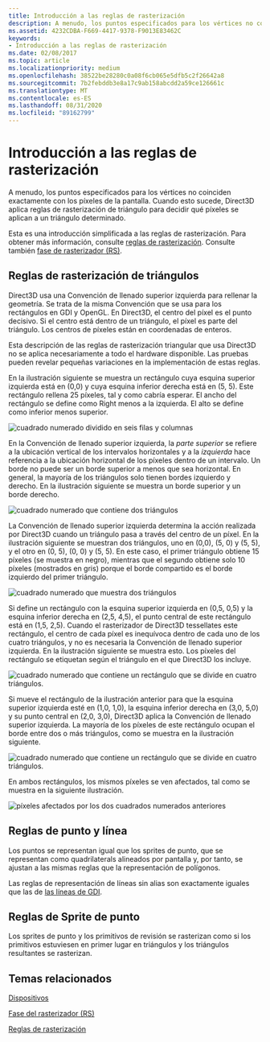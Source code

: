 ```yaml
---
title: Introducción a las reglas de rasterización
description: A menudo, los puntos especificados para los vértices no coinciden exactamente con los píxeles de la pantalla. Cuando esto sucede, Direct3D aplica reglas de rasterización de triángulo para decidir qué píxeles se aplican a un triángulo determinado.
ms.assetid: 4232CDBA-F669-4417-9378-F9013E83462C
keywords:
- Introducción a las reglas de rasterización
ms.date: 02/08/2017
ms.topic: article
ms.localizationpriority: medium
ms.openlocfilehash: 38522be28280c0a08f6cb065e5dfb5c2f26642a8
ms.sourcegitcommit: 7b2febddb3e8a17c9ab158abcdd2a59ce126661c
ms.translationtype: MT
ms.contentlocale: es-ES
ms.lasthandoff: 08/31/2020
ms.locfileid: "89162799"
---
```

# <a name="introduction-to-rasterization-rules"></a>Introducción a las reglas de rasterización


A menudo, los puntos especificados para los vértices no coinciden exactamente con los píxeles de la pantalla. Cuando esto sucede, Direct3D aplica reglas de rasterización de triángulo para decidir qué píxeles se aplican a un triángulo determinado.

Esta es una introducción simplificada a las reglas de rasterización. Para obtener más información, consulte [reglas de rasterización](rasterization-rules.md). Consulte también [fase de rasterizador (RS)](rasterizer-stage--rs-.md).

## <a name="span-idtriangle_rasterization_rulesspanspan-idtriangle_rasterization_rulesspanspan-idtriangle_rasterization_rulesspantriangle-rasterization-rules"></a><span id="Triangle_Rasterization_Rules"></span><span id="triangle_rasterization_rules"></span><span id="TRIANGLE_RASTERIZATION_RULES"></span>Reglas de rasterización de triángulos


Direct3D usa una Convención de llenado superior izquierda para rellenar la geometría. Se trata de la misma Convención que se usa para los rectángulos en GDI y OpenGL. En Direct3D, el centro del píxel es el punto decisivo. Si el centro está dentro de un triángulo, el píxel es parte del triángulo. Los centros de píxeles están en coordenadas de enteros.

Esta descripción de las reglas de rasterización triangular que usa Direct3D no se aplica necesariamente a todo el hardware disponible. Las pruebas pueden revelar pequeñas variaciones en la implementación de estas reglas.

En la ilustración siguiente se muestra un rectángulo cuya esquina superior izquierda está en (0,0) y cuya esquina inferior derecha está en (5, 5). Este rectángulo rellena 25 píxeles, tal y como cabría esperar. El ancho del rectángulo se define como Right menos a la izquierda. El alto se define como inferior menos superior.

![cuadrado numerado dividido en seis filas y columnas](images/pixmap.png)

En la Convención de llenado superior izquierda, la *parte superior* se refiere a la ubicación vertical de los intervalos horizontales y a la *izquierda* hace referencia a la ubicación horizontal de los píxeles dentro de un intervalo. Un borde no puede ser un borde superior a menos que sea horizontal. En general, la mayoría de los triángulos solo tienen bordes izquierdo y derecho. En la ilustración siguiente se muestra un borde superior y un borde derecho.

![cuadrado numerado que contiene dos triángulos](images/triedge.png)

La Convención de llenado superior izquierda determina la acción realizada por Direct3D cuando un triángulo pasa a través del centro de un píxel. En la ilustración siguiente se muestran dos triángulos, uno en (0,0), (5, 0) y (5, 5), y el otro en (0, 5), (0, 0) y (5, 5). En este caso, el primer triángulo obtiene 15 píxeles (se muestra en negro), mientras que el segundo obtiene solo 10 píxeles (mostrados en gris) porque el borde compartido es el borde izquierdo del primer triángulo.

![cuadrado numerado que muestra dos triángulos](images/twotris.png)

Si define un rectángulo con la esquina superior izquierda en (0,5, 0,5) y la esquina inferior derecha en (2,5, 4,5), el punto central de este rectángulo está en (1,5, 2,5). Cuando el rasterizador de Direct3D tessellates este rectángulo, el centro de cada píxel es inequívoca dentro de cada uno de los cuatro triángulos, y no es necesaria la Convención de llenado superior izquierda. En la ilustración siguiente se muestra esto. Los píxeles del rectángulo se etiquetan según el triángulo en el que Direct3D los incluye.

![cuadrado numerado que contiene un rectángulo que se divide en cuatro triángulos.](images/noambig.png)

Si mueve el rectángulo de la ilustración anterior para que la esquina superior izquierda esté en (1,0, 1,0), la esquina inferior derecha en (3,0, 5,0) y su punto central en (2,0, 3,0), Direct3D aplica la Convención de llenado superior izquierda. La mayoría de los píxeles de este rectángulo ocupan el borde entre dos o más triángulos, como se muestra en la ilustración siguiente.

![cuadrado numerado que contiene un rectángulo que se divide en cuatro triángulos.](images/fillrule.png)

En ambos rectángulos, los mismos píxeles se ven afectados, tal como se muestra en la siguiente ilustración.

![píxeles afectados por los dos cuadrados numerados anteriores](images/samepix.png)

## <a name="span-idpoint_and_line_rulesspanspan-idpoint_and_line_rulesspanspan-idpoint_and_line_rulesspanpoint-and-line-rules"></a><span id="Point_and_Line_Rules"></span><span id="point_and_line_rules"></span><span id="POINT_AND_LINE_RULES"></span>Reglas de punto y línea


Los puntos se representan igual que los sprites de punto, que se representan como quadrilaterals alineados por pantalla y, por tanto, se ajustan a las mismas reglas que la representación de polígonos.

Las reglas de representación de líneas sin alias son exactamente iguales que las de [las líneas de GDI](/windows/desktop/gdi/lines).

## <a name="span-idpoint_sprite_rulesspanspan-idpoint_sprite_rulesspanspan-idpoint_sprite_rulesspanpoint-sprite-rules"></a><span id="Point_Sprite_Rules"></span><span id="point_sprite_rules"></span><span id="POINT_SPRITE_RULES"></span>Reglas de Sprite de punto


Los sprites de punto y los primitivos de revisión se rasterizan como si los primitivos estuviesen en primer lugar en triángulos y los triángulos resultantes se rasterizan.

## <a name="span-idrelated-topicsspanrelated-topics"></a><span id="related-topics"></span>Temas relacionados


[Dispositivos](devices.md)

[Fase del rasterizador (RS)](rasterizer-stage--rs-.md)

[Reglas de rasterización](rasterization-rules.md)

 

 
